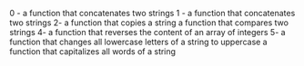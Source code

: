 0 - a function that concatenates two strings
1 - a function that concatenates two strings
2- a function that copies a string
a function that compares two strings
4- a function that reverses the content of an array of integers
5- a function that changes all lowercase letters of a string to uppercase
a function that capitalizes all words of a string

